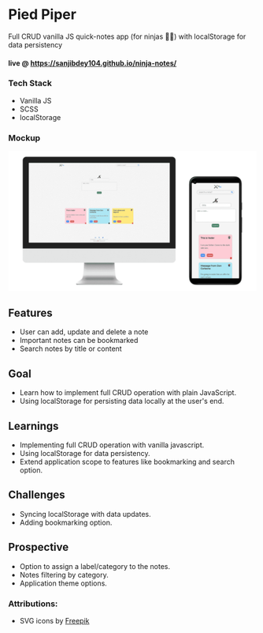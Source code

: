 # Pied Piper
Full CRUD vanilla JS quick-notes app (for ninjas 🐱‍👤) with localStorage for data persistency

#### live @ https://sanjibdey104.github.io/ninja-notes/

### Tech Stack
- Vanilla JS
- SCSS
- localStorage

### Mockup
![application mockup](assets/mockup/ninja_notes_mockup.png)

## Features
- User can add, update and delete a note
- Important notes can be bookmarked
- Search notes by title or content

## Goal
- Learn how to implement full CRUD operation with plain JavaScript.
- Using localStorage for persisting data locally at the user's end.

## Learnings
- Implementing full CRUD operation with vanilla javascript.
- Using localStorage for data persistency.
- Extend application scope to features like bookmarking and search option.   

## Challenges
- Syncing localStorage with data updates.
- Adding bookmarking option.

## Prospective
- Option to assign a label/category to the notes.
- Notes filtering by category.
- Application theme options.

### Attributions:
- SVG icons by [Freepik](https://www.freepik.com)
